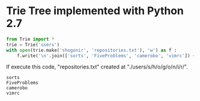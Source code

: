 # Trie Tree implemented with Python 2.7

```python:test.py
from Trie import *
trie = Trie('users')
with open(trie.make('shogonir', 'repositories.txt'), 'w') as f :
    f.write('\n'.join(['sorts', 'FiveProblems', 'camerobo', 'vimrc']) + '\n\n')
```

If execute this code, "repositories.txt" created at "./users/s/h/o/g/o/n/i/r/".

```
sorts
FiveProblems
camerobo
vimrc
```
